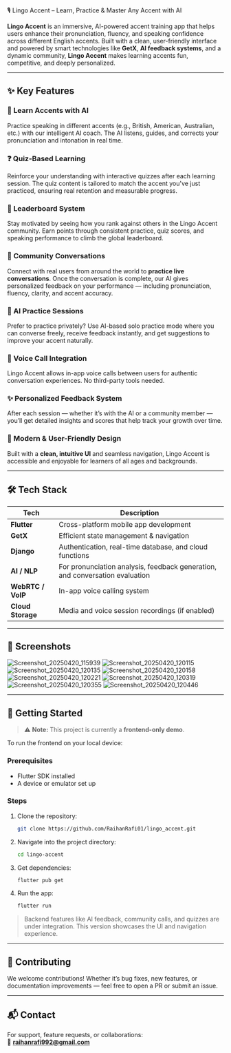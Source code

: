 🎙️ Lingo Accent – Learn, Practice & Master Any Accent with AI

**Lingo Accent** is an immersive, AI-powered accent training app that helps users enhance their pronunciation, fluency, and speaking confidence across different English accents. Built with a clean, user-friendly interface and powered by smart technologies like **GetX**, **AI feedback systems**, and a dynamic community, **Lingo Accent** makes learning accents fun, competitive, and deeply personalized.

---

## ✨ Key Features

### 🧠 Learn Accents with AI
Practice speaking in different accents (e.g., British, American, Australian, etc.) with our intelligent AI coach. The AI listens, guides, and corrects your pronunciation and intonation in real time.

### ❓ Quiz-Based Learning
Reinforce your understanding with interactive quizzes after each learning session. The quiz content is tailored to match the accent you've just practiced, ensuring real retention and measurable progress.

### 🏅 Leaderboard System
Stay motivated by seeing how you rank against others in the Lingo Accent community. Earn points through consistent practice, quiz scores, and speaking performance to climb the global leaderboard.

### 👥 Community Conversations
Connect with real users from around the world to **practice live conversations**. Once the conversation is complete, our AI gives personalized feedback on your performance — including pronunciation, fluency, clarity, and accent accuracy.

### 🎤 AI Practice Sessions
Prefer to practice privately? Use AI-based solo practice mode where you can converse freely, receive feedback instantly, and get suggestions to improve your accent naturally.

### 💬 Voice Call Integration
Lingo Accent allows in-app voice calls between users for authentic conversation experiences. No third-party tools needed.

### ✨ Personalized Feedback System
After each session — whether it’s with the AI or a community member — you’ll get detailed insights and scores that help track your growth over time.

### 🎨 Modern & User-Friendly Design
Built with a **clean, intuitive UI** and seamless navigation, Lingo Accent is accessible and enjoyable for learners of all ages and backgrounds.

---

## 🛠️ Tech Stack

| Tech              | Description |
|-------------------|-------------|
| **Flutter**       | Cross-platform mobile app development |
| **GetX**          | Efficient state management & navigation |
| **Django**        | Authentication, real-time database, and cloud functions |
| **AI / NLP**      | For pronunciation analysis, feedback generation, and conversation evaluation |
| **WebRTC / VoIP** | In-app voice calling system |
| **Cloud Storage** | Media and voice session recordings (if enabled) |

---

## 📸 Screenshots

![Screenshot_20250420_115939](https://github.com/user-attachments/assets/292d8808-1763-4f29-8da3-61fa9b59c2ec)
![Screenshot_20250420_120115](https://github.com/user-attachments/assets/4ff72740-2394-44fc-b0c1-17ee90b5a0e0)
![Screenshot_20250420_120135](https://github.com/user-attachments/assets/8e736d92-99ff-4b99-8534-ea417cd79e89)
![Screenshot_20250420_120158](https://github.com/user-attachments/assets/a26ac19d-9b78-43d2-bb0f-ccc81feb1d90)
![Screenshot_20250420_120221](https://github.com/user-attachments/assets/8883e58c-621b-4b40-9fcd-7889cf19ad8e)
![Screenshot_20250420_120319](https://github.com/user-attachments/assets/c3c8819e-c836-405b-856f-2c3bd1d075f4)
![Screenshot_20250420_120355](https://github.com/user-attachments/assets/a8eacee0-1615-4e99-bd2f-4985859e0eb1)
![Screenshot_20250420_120446](https://github.com/user-attachments/assets/037ba40c-f719-496b-bcdd-7fe5448e6dce)

---

## 🚀 Getting Started

> ⚠️ **Note:** This project is currently a **frontend-only demo**.

To run the frontend on your local device:

### Prerequisites
- Flutter SDK installed
- A device or emulator set up

### Steps
1. Clone the repository:
   ```bash
   git clone https://github.com/RaihanRafi01/lingo_accent.git
   ```
2. Navigate into the project directory:
   ```bash
   cd lingo-accent
   ```
3. Get dependencies:
   ```bash
   flutter pub get
   ```
4. Run the app:
   ```bash
   flutter run
   ```

> Backend features like AI feedback, community calls, and quizzes are under integration. This version showcases the UI and navigation experience.

---

## 🤝 Contributing

We welcome contributions! Whether it’s bug fixes, new features, or documentation improvements — feel free to open a PR or submit an issue.

---

## 📬 Contact

For support, feature requests, or collaborations:  
📧 **raihanrafi992@gmail.com**
